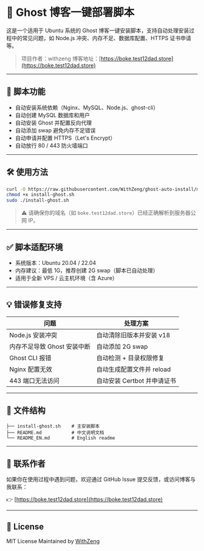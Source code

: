 # 🚀 Ghost 博客一键部署脚本

这是一个适用于 Ubuntu 系统的 Ghost 博客一键安装脚本，支持自动处理安装过程中的常见问题，如 Node.js 冲突、内存不足、数据库配置、HTTPS 证书申请等。

> 项目作者：withzeng
> 博客地址：[https://boke.test12dad.store](https://boke.test12dad.store)

---

## 📌 脚本功能

* 自动安装系统依赖（Nginx、MySQL、Node.js、ghost-cli）
* 自动创建 MySQL 数据库和用户
* 自动安装 Ghost 并配置反向代理
* 自动添加 swap 避免内存不足错误
* 自动申请并配置 HTTPS（Let's Encrypt）
* 自动放行 80 / 443 防火墙端口

---

## 🛠 使用方法

```bash
curl -O https://raw.githubusercontent.com/WithZeng/ghost-auto-install/main/install-ghost.sh
chmod +x install-ghost.sh
sudo ./install-ghost.sh
```

> ⚠️ 请确保你的域名（如 `boke.test12dad.store`）已经正确解析到服务器公网 IP。

---

## ✅ 脚本适配环境

* 系统版本：Ubuntu 20.04 / 22.04
* 内存建议：最低 1G，推荐创建 2G swap（脚本已自动处理）
* 适用于全新 VPS / 云主机环境（含 Azure）

---

## 💡 错误修复支持

| 问题                | 处理方案               |
| ----------------- | ------------------ |
| Node.js 安装冲突      | 自动清除旧版本并安装 v18     |
| 内存不足导致 Ghost 安装中断 | 自动添加 2G swap       |
| Ghost CLI 报错      | 自动检测 + 目录权限修复      |
| Nginx 配置无效        | 自动生成配置文件并 reload   |
| 443 端口无法访问        | 自动安装 Certbot 并申请证书 |

---

## 📂 文件结构

```
├── install-ghost.sh    # 主安装脚本
├── README.md           # 中文说明文档
└── README_EN.md        # English readme
```

---

## 📮 联系作者

如果你在使用过程中遇到问题，欢迎通过 GitHub Issue 提交反馈，或访问博客与我联系：

👉 [https://boke.test12dad.store](https://boke.test12dad.store)

---

## 🪪 License

MIT License
Maintained by [WithZeng](https://github.com/WithZeng)

